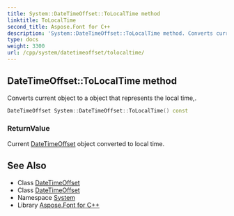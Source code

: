 ```yaml
---
title: System::DateTimeOffset::ToLocalTime method
linktitle: ToLocalTime
second_title: Aspose.Font for C++
description: 'System::DateTimeOffset::ToLocalTime method. Converts current object to a object that represents the local time, in C++.'
type: docs
weight: 3300
url: /cpp/system/datetimeoffset/tolocaltime/
---
```

## DateTimeOffset::ToLocalTime method


Converts current object to a object that represents the local time,.

```cpp
DateTimeOffset System::DateTimeOffset::ToLocalTime() const
```


### ReturnValue

Current [DateTimeOffset](../) object converted to local time.

## See Also

* Class [DateTimeOffset](../)
* Class [DateTimeOffset](../)
* Namespace [System](../../)
* Library [Aspose.Font for C++](../../../)

